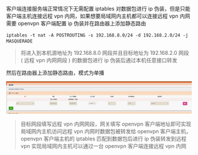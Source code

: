 客户端连接服务端正常情况下无需配置 iptables 对数据包进行 ip 伪装，但是只能客户端主机连接远程 vpn 内网，如果想要局域网内主机都可以连接远程 vpn 内网需要 openvpn 客户端配置 ip 伪装并在路由器上添加静态路由

```shell
iptables -t nat -A POSTROUTING -s 192.168.8.0/24 -d 192.168.2.0/24 -j MASQUERADE
```

> 将进入到本机源地址为 192.168.8.0 网段并且目标地址为 192.168.2.0 网段 ( 远程 vpn 内网网段 ) 的数据包进行 ip 伪装后通过本机任意接口转发

然后在路由器上添加静态路由，模式为单播

![route-config](route-config.png)

> 目标网段填写远程 vpn 内网网段，网关填写 openvpn 客户端地址即可实现局域网内主机访问远程 vpn 内网时数据包被转发给 openvpn 客户端主机，openvpn 客户端主机的 iptables 匹配到数据包后进行 ip 伪装转发到远程 vpn 实现局域网内主机可以通过一台 openvpn 客户端连接远程 vpn 内网